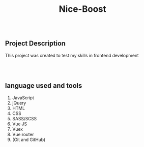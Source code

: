 <h1 align="center">Nice-Boost</h1>
<br><br>
<h2>Project Description</h2>
<p>This project was created to test my skills in frontend development</p>
<br><br>
<h2>language used and tools</h2>
<ol>
  <li> JavaScript </li>
  <li> jQuery</li>
  <li> HTML</li>
  <li> CSS</li>
  <li> SASS/SCSS</li>
  <li> Vue JS</li>
  <li> Vuex</li>
  <li> Vue router</li>
  <li> (Git and GitHub)</li>
</ol>
